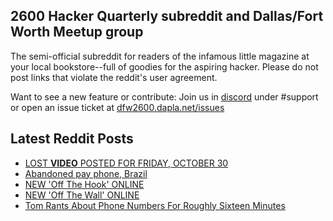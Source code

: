 ## 2600 Hacker Quarterly subreddit and Dallas/Fort Worth Meetup group
The semi-official subreddit for readers of the infamous little magazine at your local bookstore--full of goodies for the aspiring hacker. Please do not post links that violate the reddit's user agreement.

Want to see a new feature or contribute: 
Join us in [discord](https://dfw2600.dapla.net/chat) under #support or open an issue ticket at [dfw2600.dapla.net/issues](https://dfw2600.dapla.net/issues)

## Latest Reddit Posts
<!-- BLOG-POST-LIST:START -->
- [LOST **VIDEO** POSTED FOR FRIDAY, OCTOBER 30](https://2600.com/content/lost-video-posted-friday-october-30)
- [Abandoned pay phone, Brazil](https://www.reddit.com/r/2600/comments/qhcntg/abandoned_pay_phone_brazil/)
- [NEW 'Off The Hook' ONLINE](https://2600.com/hook/27-10-2021)
- [NEW 'Off The Wall' ONLINE](https://2600.com/wall/26-10-2021)
- [Tom Rants About Phone Numbers For Roughly Sixteen Minutes](https://www.reddit.com/r/2600/comments/qfxhyw/tom_rants_about_phone_numbers_for_roughly_sixteen/)
<!-- BLOG-POST-LIST:END -->
